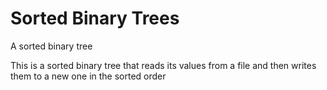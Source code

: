 # Sorted Binary Trees
A sorted binary tree

This is a sorted binary tree that reads its values from a file and then writes them to a new one in the sorted order

